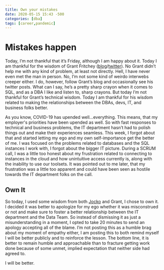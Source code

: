 ```yaml
---
title: Own your mistakes
date: 2020-05-15 15:43 -500
categories: [dba]
tags: [career,pandemic]
---
```


# Mistakes happen

Today, I’m not thankful that it’s Friday, although I am happy about it. Today I am thankful for the wisdom of Grant Fritchey ([blog](https://www.scarydba.com/)/[twitter](https://twitter.com/GFritchey)). No Grant didn’t help me with any kind of problem, at least not directly. Hell, I have never even met the man in person. No, I’m not some kind of weirdo interwebs creeper either. I do, however, follow Grant’s blog and occasionally see his twitter posts. What can I say, he’s a pretty sharp crayon when it comes to SQL, and as a DBA I like and listen to, sharp crayons. But today I’m not thankful for Grant’s technical wisdom. Today I am thankful for his wisdom related to making the relationships between the DBAs, devs, IT, and business folks better.

As you know, COVID-19 has upended well…everything. This means, that my employer's priorities have been upended as well. So with fast responses to technical and business problems, the IT department hasn’t had to polish things out and make their experiences seamless. This week, I forgot about that and started letting my ego and my own self-importance get the better of me. I was focused on the problems related to databases and the SQL instances I work with, I forgot about the bigger IT picture. During a SCRUM call, I was a little too honest about my frustration related to connecting to instances in the cloud and how unintuitive access currently is, along with the inability to use our toolsets. It was pointed out to me later, that my frustration was a little too apparent and could have been seen as hostile towards the IT department folks on the call.

## Own It

So today, I used some wisdom from both [Jocko](https://echelonfront.com/jocko-willink/) and Grant, I chose to own it. I decided it was better to apologize for my ego whether it was misconstrued or not and make sure to foster a better relationship between the IT department and the Data Team. So instead of dismissing it as just a misunderstanding in a moment, I opted to take 20 minutes to send an apology accepting all of the blame. I’m not posting this as a humble brag about my moment of empathy either, I am posting this to both remind myself I will be better publicly and to reinforce the lesson. The bottom line, it is better to remain humble and approachable than to fracture getting work done because of some unmet, implied expectation that neither side had agreed to.

I will be better.